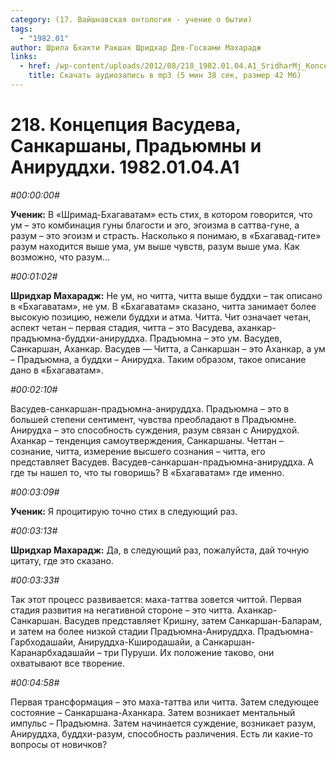 ```yaml
---
category: (17. Вайшнавская онтология - учение о бытии)
tags:
  - "1982.01"
author: Шрила Бхакти Ракшак Шридхар Дев-Госвами Махарадж
links:
  - href: /wp-content/uploads/2012/08/218_1982.01.04.A1_SridharMj_Koncepciya_Chaturvyuhi.mp3
    title: Скачать аудиозапись в mp3 (5 мин 38 сек, размер 42 Мб)
---
```


# 218. Концепция Васудева, Санкаршаны, Прадьюмны и Анируддхи. 1982.01.04.A1

*#00:00:00#*

**Ученик:** В «Шримад-Бхагаватам» есть стих, в котором говорится, что ум – это комбинация гуны благости и эго, эгоизма в саттва-гуне, а разум – это эгоизм и страсть. Насколько я понимаю, в «Бхагавад-гите» разум находится выше ума, ум выше чувств, разум выше ума. Как возможно, что разум…

*#00:01:02#*

**Шридхар Махарадж:** Не ум, но читта, читта выше буддхи – так описано в «Бхагаватам», не ум. В «Бхагаватам» сказано, читта занимает более высокую позицию, нежели буддхи и атма. Читта. Чит означает четан, аспект четан – первая стадия, читта – это Васудева, аханкар-прадъюмна-буддхи-анируддха. Прадъюмна – это ум. Васудев, Санкаршан, Аханкар. Васудев — Читта, а Санкаршан – это Аханкар, а ум – Прадъюмна, а буддхи – Анирудха. Таким образом, такое описание дано в «Бхагаватам».

*#00:02:10#*

Васудев-санкаршан-прадъюмна-анируддха. Прадъюмна – это в большей степени сентимент, чувства преобладают в Прадъюмне. Анирудха – это способность суждения, разум связан с Анирудхой. Аханкар – тенденция самоутверждения, Санкаршаны. Четтан – сознание, читта, измерение высшего сознания – читта, его представляет Васудев. Васудев-санкаршан-прадъюмна-анируддха. А где ты нашел то, что ты говоришь? В «Бхагаватам» где именно.

*#00:03:09#*

**Ученик:** Я процитирую точно стих в следующий раз.

*#00:03:13#*

**Шридхар Махарадж:** Да, в следующий раз, пожалуйста, дай точную цитату, где это сказано.

*#00:03:33#*

Так этот процесс развивается: маха-таттва зовется читтой. Первая стадия развития на негативной стороне – это читта. Аханкар-Санкаршан. Васудев представляет Кришну, затем Санкаршан-Баларам, и затем на более низкой стадии Прадъюмна-Анируддха. Прадъюмна-Гарбходашайи, Анируддха-Кширодашайи, а Санкаршан-Каранарбхадашайи – три Пуруши. Их положение таково, они охватывают все творение.

*#00:04:58#*

Первая трансформация – это маха-таттва или читта. Затем следующее состояние – Санкаршана-Аханкара. Затем возникает ментальный импульс – Прадъюмна. Затем начинается суждение, возникает разум, Анируддха, буддхи-разум, способность различения. Есть ли какие-то вопросы от новичков?

